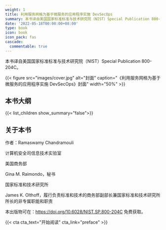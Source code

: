 ```yaml
---
weight: 1
title: 利用服务网格为基于微服务的应用程序实施 DevSecOps
summary: 本书译自美国国家标准标准与技术研究院（NIST）Special Publication 800-204C。
date: '2022-05-18T00:00:00+08:00'
type: book
icon: book
icon_pack: fas
cascade:
  commentable: true
---
```


本书译自美国国家标准标准与技术研究院（NIST）Special Publication 800-204C。

{{< figure src="images/cover.jpg" alt="封面" caption="《利用服务网格为基于微服务的应用程序实施 DevSecOps》封面" width="50%" >}}

## 本书大纲

{{< list_children show_summary="false">}}

## 关于本书

作者：Ramaswamy Chandramouli

计算机安全司信息技术实验室

美国商务部

Gina M. Raimondo，秘书

国家标准和技术研究所

James K. Olthoff，履行负责标准和技术的商务部副部长兼国家标准和技术研究所所长的非专属职能和职责

本出版物可在：<https://doi.org/10.6028/NIST.SP.800-204C> 免费获取。

{{< cta cta_text="开始阅读" cta_link="preface" >}}